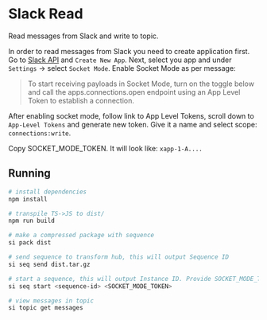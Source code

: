 # Slack Read

Read messages from Slack and write to topic.

In order to read messages from Slack you need to create application first. Go to [Slack API](https://api.slack.com/apps) and `Create New App`.
Next, select you app and under `Settings` -> select `Socket Mode`.
Enable Socket Mode as per message:

> To start receiving payloads in Socket Mode, turn on the toggle below and call the apps.connections.open endpoint using an App Level Token to establish a connection.

After enabling socket mode, follow link to App Level Tokens, scroll down to `App-Level Tokens` and generate new token. Give it a name and select scope: `connections:write`.

Copy SOCKET_MODE_TOKEN. It will look like: `xapp-1-A....`

## Running

```bash
# install dependencies
npm install

# transpile TS->JS to dist/
npm run build

# make a compressed package with sequence
si pack dist

# send sequence to transform hub, this will output Sequence ID
si seq send dist.tar.gz

# start a sequence, this will output Instance ID. Provide SOCKET_MODE_TOKEN as the second parameter
si seq start <sequence-id> <SOCKET_MODE_TOKEN>

# view messages in topic
si topic get messages
```
